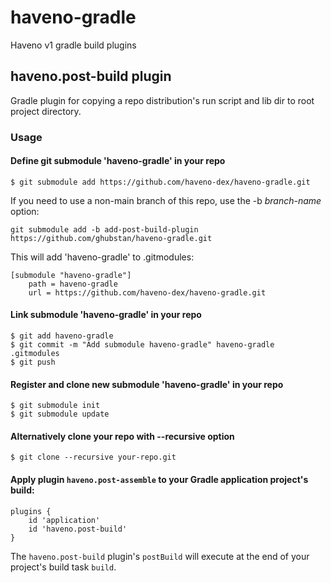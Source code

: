 # haveno-gradle

Haveno v1 gradle build plugins

## haveno.post-build plugin
Gradle plugin for copying a repo distribution's run script and lib dir to root project directory.

### Usage

#### Define git submodule 'haveno-gradle' in your repo

```asciidoc
$ git submodule add https://github.com/haveno-dex/haveno-gradle.git
```

If you need to use a non-main branch of this repo, use the -b _branch-name_ option:

```asciidoc
git submodule add -b add-post-build-plugin https://github.com/ghubstan/haveno-gradle.git
```

This will add 'haveno-gradle' to .gitmodules:

```asciidoc
[submodule "haveno-gradle"]
    path = haveno-gradle
    url = https://github.com/haveno-dex/haveno-gradle.git
```

#### Link submodule 'haveno-gradle' in your repo

```asciidoc
$ git add haveno-gradle 
$ git commit -m "Add submodule haveno-gradle" haveno-gradle .gitmodules 
$ git push
```

#### Register and clone new submodule 'haveno-gradle' in your repo

```asciidoc
$ git submodule init 
$ git submodule update
```

#### Alternatively clone your repo with --recursive option

```asciidoc
$ git clone --recursive your-repo.git   
```

#### Apply plugin `haveno.post-assemble` to your Gradle application project's build:

```asciidoc
plugins {
    id 'application'
    id 'haveno.post-build'
}
```

The `haveno.post-build` plugin's `postBuild` will execute at the end of your project's build task `build`.

